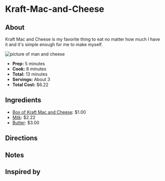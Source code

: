 # Kraft-Mac-and-Cheese
## About
Kraft Mac and Cheese is my favorite thing to eat no matter how much I have it and it's simple enough for me to make myself.

![picture of man and cheese](https://static.onecms.io/wp-content/uploads/sites/38/2015/04/12233511/macandcheese.jpg)
- **Prep:** 5 minutes
- **Cook:** 8 minutes
- **Total:** 13 minutes
- **Servings:** About 3
- **Total Cost:** $6.22
## Ingredients 
- [Box of Kraft Mac and Cheese](https://www.target.com/p/kraft-macaroni-cheese-dinner-original-7-25-oz/-/A-12954218?ref=tgt_adv_XS000000&AFID=google_pla_df&fndsrc=tgtao&CPNG=PLA_Grocery%2BShopping_Local&adgroup=SC_Grocery&LID=700000001170770pgs&network=g&device=c&location=9002030&gclid=Cj0KCQjwoKzsBRC5ARIsAITcwXFqziFAeEjEqi3caxuoLM9I04DZvJnF9MCtjqiXLRKwR6s_KP-GRdQaAlxfEALw_wcB&gclsrc=aw.ds): $1.00
- [Milk](https://www.instacart.com/shopping/products/2618464-mcarthur-vitamin-d-milk-32-fl-oz?rid=222&utm_source=instacart_google&utm_medium=sem_shopping&utm_campaign=ad_demand_prospecting_shopping&ko_click_id=Cj0KCQjwoKzsBRC5ARIsAITcwXHJy9IU5buBmIJp_JKV5dMyDJXojXejdm7Nh3pwRP6EJDGgar2eDb8aAifuEALw_wcB&utm_source=instacart_google&utm_medium=paid_search_nonbrand&utm_campaign=ad_demand_shopping_food_ma_boston_newengen?ko_click_id=Cj0KCQjwoKzsBRC5ARIsAITcwXHJy9IU5buBmIJp_JKV5dMyDJXojXejdm7Nh3pwRP6EJDGgar2eDb8aAifuEALw_wcB&utm_medium=paid_search&utm_source=instacart_google&utm_campaign=ad_demand_prospecting&utm_term=&gclid=Cj0KCQjwoKzsBRC5ARIsAITcwXHJy9IU5buBmIJp_JKV5dMyDJXojXejdm7Nh3pwRP6EJDGgar2eDb8aAifuEALw_wcB): $2.22
- [Butter](https://grocery.walmart.com/ip/Land-O-Lakes-Half-Stick-Salted-Butter-8-oz/10801754?wmlspartner=wlpa&selectedSellerId=0&wl13=2122&adid=22222222420331748883&wmlspartner=wmtlabs&wl0=&wl1=g&wl2=c&wl3=305074695115&wl4=pla-546274454136&wl5=9002030&wl6=&wl7=&wl8=&wl9=pla&wl10=120643079&wl11=local&wl12=10801754&wl13=2122&veh=sem_LIA&gclid=Cj0KCQjwoKzsBRC5ARIsAITcwXG6loAwpJ4-eEjjGW8SEmv0Zb8yK8hYL6B5YYBm9gWYFTf7LnKnV6gaAmeREALw_wcB&gclsrc=aw.ds): $3.00

## Directions

## Notes

## Inspired by
